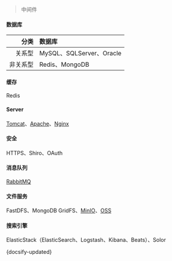> 中间件

<!-- tabs:start -->

#### **数据库**

|     分类 | 数据库                   |
| -------: | :----------------------- |
|   关系型 | MySQL、SQLServer、Oracle |
| 非关系型 | Redis、MongoDB           |

#### **缓存**

Redis

#### **Server**

[Tomcat](https://tomcat.apache.org/)、[Apache](http://www.apache.org/)、[Nginx](https://nginx.org/en/)

#### **安全**

HTTPS、Shiro、OAuth

#### **消息队列**

[RabbitMQ](https://www.rabbitmq.com/)

#### **文件服务**

FastDFS、MongoDB GridFS、[MinIO](http://www.minio.org.cn/)、[OSS](https://www.aliyun.com/product/oss/)

#### **搜索引擎**

ElasticStack（ElasticSearch、Logstash、Kibana、Beats）、Solor

<!-- tabs:end -->

{docsify-updated}
